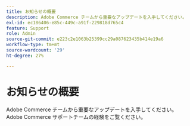 ```yaml
---
title: お知らせの概要
description: Adobe Commerce チームから重要なアップデートを入手してください。
exl-id: ec186406-e85c-449c-a91f-229818d765c4
feature: Support
role: Admin
source-git-commit: e223c2e1063b25399cc29a087623435b414e19a6
workflow-type: tm+mt
source-wordcount: '29'
ht-degree: 27%

---
```


# お知らせの概要

Adobe Commerce チームから重要なアップデートを入手してください。 Adobe Commerce サポートチームの経験をご覧ください。
